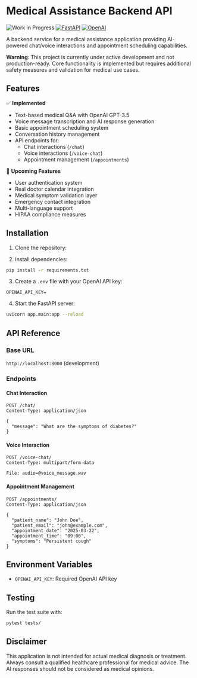 # Medical Assistance Backend API

![Work in Progress](https://img.shields.io/badge/status-WIP-yellow.svg)
[![FastAPI](https://img.shields.io/badge/FastAPI-0.95.1-009688.svg)](https://fastapi.tiangolo.com/)
[![OpenAI](https://img.shields.io/badge/OpenAI%20API-0.27.2-412991.svg)](https://platform.openai.com/)

A backend service for a medical assistance application providing AI-powered chat/voice interactions and appointment scheduling capabilities.

**Warning**: This project is currently under active development and not production-ready. Core functionality is implemented but requires additional safety measures and validation for medical use cases.

## Features

✅ **Implemented**
- Text-based medical Q&A with OpenAI GPT-3.5
- Voice message transcription and AI response generation
- Basic appointment scheduling system
- Conversation history management
- API endpoints for:
  - Chat interactions (`/chat`)
  - Voice interactions (`/voice-chat`)
  - Appointment management (`/appointments`)

🚧 **Upcoming Features**
- User authentication system
- Real doctor calendar integration
- Medical symptom validation layer
- Emergency contact integration
- Multi-language support
- HIPAA compliance measures

## Installation

1. Clone the repository:

2. Install dependencies:
```bash
pip install -r requirements.txt
```

3. Create a `.env` file with your OpenAI API key:
```env
OPENAI_API_KEY=
```

4. Start the FastAPI server:
```bash
uvicorn app.main:app --reload
```

## API Reference

### Base URL
`http://localhost:8000` (development)

### Endpoints

#### Chat Interaction
```http
POST /chat/
Content-Type: application/json

{
  "message": "What are the symptoms of diabetes?"
}
```

#### Voice Interaction
```http
POST /voice-chat/
Content-Type: multipart/form-data

File: audio=@voice_message.wav
```

#### Appointment Management
```http
POST /appointments/
Content-Type: application/json

{
  "patient_name": "John Doe",
  "patient_email": "john@example.com",
  "appointment_date": "2025-03-22",
  "appointment_time": "09:00",
  "symptoms": "Persistent cough"
}
```

## Environment Variables

- `OPENAI_API_KEY`: Required OpenAI API key

## Testing
Run the test suite with:
```bash
pytest tests/
```

## Disclaimer
This application is not intended for actual medical diagnosis or treatment. Always consult a qualified healthcare professional for medical advice. The AI responses should not be considered as medical opinions.

